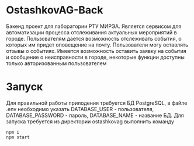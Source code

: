 # OstashkovAG-Back
Бэкенд проект для лаборатории РТУ МИРЭА.
Является сервисом для автоматизации процесса отслеживания актуальных мероприятий в городе. 
Пользователям дается возможность отслеживать события, о которых им придет оповещение на почту. Пользователи могу оставлять отзывы о событиях.
Имеется возможность оставить заявку на события и сообщение о неисправности в городе, некоторые функции доступны только авторизованным пользователем
# Запуск
Для правильной работы прилодения требуется БД PostgreSQL, в файле .env необходимо указать DATABASE_USER - пользователя, DATABASE_PASSWORD - пароль, DATABASE_NAME - название БД.
Для запуска требуется из директории ostashkovag выполнить команду
```
npm i
npm start
```
